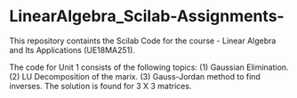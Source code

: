 # LinearAlgebra_Scilab-Assignments-
This repository containts the Scilab Code for the course - Linear Algebra and Its Applications  (UE18MA251).

The code for Unit 1 consists of the following topics:
(1) Gaussian Elimination.
(2) LU Decomposition of the marix.
(3) Gauss-Jordan method to find inverses.
The solution is found for 3 X 3 matrices.
